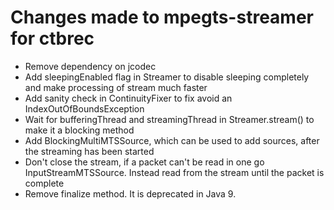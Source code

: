 Changes made to mpegts-streamer for ctbrec
=================
* Remove dependency on jcodec
* Add sleepingEnabled flag in Streamer to disable sleeping completely and make processing of stream much faster
* Add sanity check in ContinuityFixer to fix avoid an IndexOutOfBoundsException
* Wait for bufferingThread and streamingThread in Streamer.stream() to make it a blocking method
* Add BlockingMultiMTSSource, which can be used to add sources, after the streaming has been started
* Don't close the stream, if a packet can't be read in one go InputStreamMTSSource. Instead read from
  the stream until the packet is complete
* Remove finalize method. It is deprecated in Java 9. 
